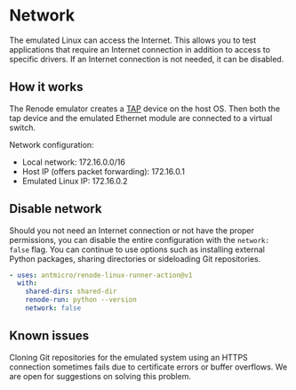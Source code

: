# Network

The emulated Linux can access the Internet. This allows you to test applications that require an Internet connection in addition to access to specific drivers. If an Internet connection is not needed, it can be disabled.

## How it works

The Renode emulator creates a [TAP](https://www.kernel.org/doc/html/latest/networking/tuntap.html) device on the host OS. Then both the tap device and the emulated Ethernet module are connected to a virtual switch.

Network configuration:

* Local network: 172.16.0.0/16
* Host IP (offers packet forwarding): 172.16.0.1
* Emulated Linux IP: 172.16.0.2

## Disable network

Should you not need an Internet connection or not have the proper permissions, you can disable the entire configuration with the `network: false` flag. 
You can continue to use options such as installing external Python packages, sharing directories or sideloading Git repositories.

```yaml
- uses: antmicro/renode-linux-runner-action@v1
  with:
    shared-dirs: shared-dir
    renode-run: python --version
    network: false
```

## Known issues

Cloning Git repositories for the emulated system using an HTTPS connection sometimes fails due to certificate errors or buffer overflows. We are open for suggestions on solving this problem.
